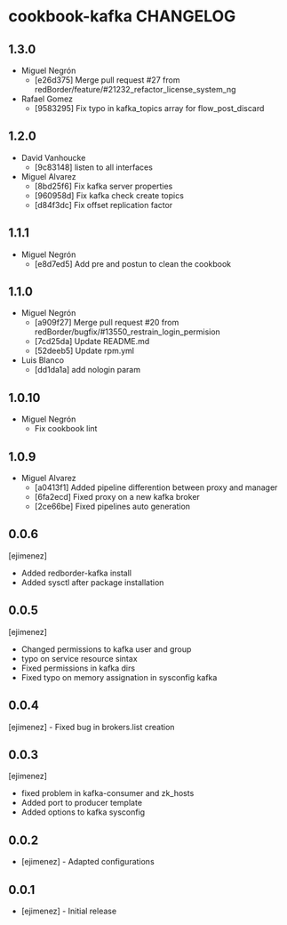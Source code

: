 cookbook-kafka CHANGELOG
===============

## 1.3.0

  - Miguel Negrón
    - [e26d375] Merge pull request #27 from redBorder/feature/#21232_refactor_license_system_ng
  - Rafael Gomez
    - [9583295] Fix typo in kafka_topics array for flow_post_discard

## 1.2.0

  - David Vanhoucke
    - [9c83148] listen to all interfaces
  - Miguel Alvarez
    - [8bd25f6] Fix kafka server properties
    - [960958d] Fix kafka check create topics
    - [d84f3dc] Fix offset replication factor

## 1.1.1

  - Miguel Negrón
    - [e8d7ed5] Add pre and postun to clean the cookbook

## 1.1.0

  - Miguel Negrón
    - [a909f27] Merge pull request #20 from redBorder/bugfix/#13550_restrain_login_permision
    - [7cd25da] Update README.md
    - [52deeb5] Update rpm.yml
  - Luis Blanco
    - [dd1da1a] add nologin param

## 1.0.10

  - Miguel Negrón
    - Fix cookbook lint

## 1.0.9

  - Miguel Alvarez
    - [a0413f1] Added pipeline differention between proxy and manager
    - [6fa2ecd] Fixed proxy on a new kafka broker
    - [2ce66be] Fixed pipelines auto generation

## 0.0.6
 [ejimenez]
- Added redborder-kafka install
- Added sysctl after package installation

## 0.0.5
 [ejimenez] 
- Changed permissions to kafka user and group
- typo on service resource sintax
- Fixed permissions in kafka dirs
- Fixed typo on memory assignation in sysconfig kafka

## 0.0.4
 [ejimenez] - Fixed bug in brokers.list creation

## 0.0.3
 [ejimenez] 
- fixed problem in kafka-consumer and zk_hosts
- Added port to producer template  
- Added options to kafka sysconfig

## 0.0.2
- [ejimenez] - Adapted configurations

## 0.0.1
- [ejimenez] - Initial release
